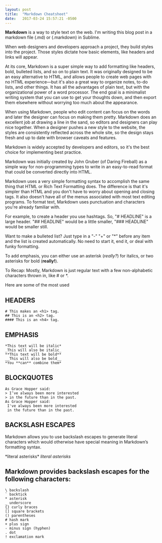 ```yaml
---
layout: post
title:  "Markdown Cheatsheet"
date:   2017-03-24 15:57:21 -0500
---
```


**Markdown** is a way to style text on the web. I'm writing this blog post in a markdown file (.md) or (.markdown) in Sublime. 

When web designers and developers approach a project, they build styles into the project. Those styles dictate how basic elements, like headers and links will appear.

At its core, Markdown is a super simple way to add formatting like headers, bold, bulleted lists, and so on to plain text. It was originally designed to be an easy alternative to HTML, and allows people to create web pages with no HTML experience—but it's also a great way to organize notes, to-do lists, and other things. It has all the advantages of plain text, but with the organizational power of a word processor. The end goal is a minimalist writing system that you can use to get your thoughts down, and then export them elsewhere without worrying too much about the appearance.

When using Markdown, people who edit content can focus on the words and later the designer can focus on making them pretty. Markdown does an excellent job at drawing a line in the sand, so editors and designers can play nice together. When a designer pushes a new style to the website, the styles are consistently reflected across the whole site, so the design stays fresh and up to date with browser caveats and features.

Markdown is widely accepted by developers and editors, so it's the best choice for implementing best practice.

Markdown was initially created by John Gruber (of Daring Fireball) as a simple way for non-programming types to write in an easy-to-read format that could be converted directly into HTML.

Markdown uses a very simple formatting syntax to accomplish the same thing that HTML or Rich Text Formatting does. The difference is that it's simpler than HTML and you don't have to worry about opening and closing tags. It also doesn't have all of the menus associated with most text editing programs. To format text, Markdown uses punctuation and characters you're already familiar with.

For example, to create a header you use hashtags. So, "# HEADLINE" is a large header. "## HEADLINE" would be a little smaller, "### HEADLINE" would be smaller still.

Want to make a bulleted list? Just type in a "-" "+" or "*" before any item and the list is created automatically. No need to start it, end it, or deal with funky formatting.

To add emphasis, you can either use an asterisk (*really?*) for italics, or two asterisks for bold (**really!**).

To Recap:  Mostly, Markdown is just regular text with a few non-alphabetic characters thrown in, like # or *.

Here are some of the most used

## HEADERS
```
# This makes an <h1> tag. 
## This is an <h2> tag.
#### This is an <h4> tag.
```

## EMPHASIS
```
*This text will be italic*
_This will also be italic_
**This text will be bold**
__This will also be bold__
*You **can** combine them*
```

## BLOCKQUOTES
```
As Grace Hopper said:
> I’ve always been more interested
> in the future than in the past.
As Grace Hopper said:
 I've always been more interested
 in the future than in the past.
 ```

## BACKSLASH ESCAPES
Markdown allows you to use backslash escapes to generate literal characters which
would otherwise have special meaning in Markdown’s formatting syntax.

\*literal asterisks\*
*literal asterisks*

## Markdown provides backslash escapes for the following characters:
```
\ backslash
` backtick
* asterisk
_ underscore
{} curly braces
[] square brackets
() parentheses
# hash mark
+ plus sign
- minus sign (hyphen)
. dot
! exclamation mark

```



